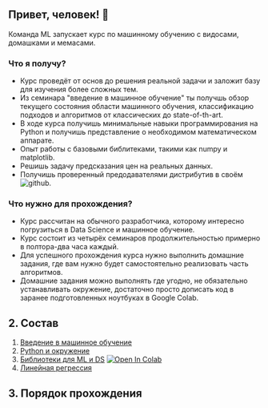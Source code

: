 ## Привет, человек! 🤖

Команда ML запускает курс по машинному обучению с видосами, домашками и
мемаcами.


### Что я получу?
- Курс проведёт от основ до решения реальной задачи и заложит базу для изучения более сложных тем.
- Из семинара "введение в машинное обучение" ты получшь обзор текущего состояния области машинного обучения, классификацию подходов и алгоритмов от классических до state-of-th-art.
- В ходе курса получишь минимальные навыки программирования на Python и получишь представление о необходимом математическом аппарате.
- Опыт работы с базовыми библитеками, такими как numpy и matplotlib.
- Решишь задачу предсказания цен на реальных данных.
- Получишь проверенный предодавателями дистрибутив в своём ![github](https://tettra.co/wp-content/uploads/2019/03/integrations-github-logo.png). 

### Что нужно для прохождения?
- Курс рассчитан на обычного разработчика, которому интересно погрузиться в Data Science и машинное обучение.
- Курс состоит из четырёх семинаров продолжительностью примерно в полтора-два часа каждый.
- Для успешного прохождения курса нужно выполнить домашние задания, где вам нужно будет самостоятельно реализовать часть алгоритмов. 
- Домашние задания можно выполнять где угодно, не обязательно устанавливать окружение, достаточно просто дописать код в заранее подготовленных ноутбуках в Google Colab.


## 2. Состав

1. [Введение в машинное обучение](https://docs.google.com/presentation/d/1YWKiDTNDOX4lxNjyxqV1brSXZOzV-LqRiSsqxCZeRfE/edit?usp=sharing)
2. [Python и окружение](https://github.com/mts-machines-learn/ml-course-dec2019)
3. [Библиотеки для ML и DS](./3.%20%D0%9E%D1%81%D0%BD%D0%BE%D0%B2%D0%BD%D1%8B%D0%B5%20%D0%B1%D0%B8%D0%B1%D0%BB%D0%B8%D0%BE%D1%82%D0%B5%D0%BA%D0%B8/Lesson_3.ipynb) [![Open In Colab](https://colab.research.google.com/assets/colab-badge.svg)](https://colab.research.google.com/github/mts-machines-learn/ml-course-dec2019/blob/dev/3.%20%D0%9E%D1%81%D0%BD%D0%BE%D0%B2%D0%BD%D1%8B%D0%B5%20%D0%B1%D0%B8%D0%B1%D0%BB%D0%B8%D0%BE%D1%82%D0%B5%D0%BA%D0%B8/Lesson_3.ipynb)
4. [Линейная регрессия](https://github.com/mts-machines-learn/ml-course-dec2019)

## 3. Порядок прохождения






